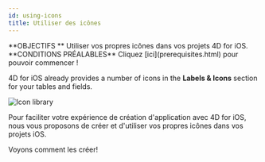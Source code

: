 ```yaml
---
id: using-icons
title: Utiliser des icônes
---
```


<div markdown="1" class = "objectives">
**OBJECTIFS **
Utiliser vos propres icônes dans vos projets 4D for iOS.
</div>

<div markdown="1" class = "prerequisites">
**CONDITIONS PRÉALABLES**
Cliquez [ici](prerequisites.html) pour pouvoir commencer !
</div>

4D for iOS already provides a number of icons in the **Labels & Icons** section for your tables and fields.

![Icon library](assets/en/custom-icons/icon-library.png)

Pour faciliter votre expérience de création d'application avec 4D for iOS, nous vous proposons de créer et d'utiliser vos propres icônes dans vos projets iOS.

Voyons comment les créer!